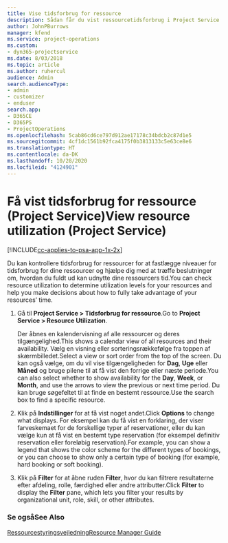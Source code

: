 ```yaml
---
title: Vise tidsforbrug for ressource
description: Sådan får du vist ressourcetidsforbrug i Project Service
author: JohnPBurrows
manager: kfend
ms.service: project-operations
ms.custom:
- dyn365-projectservice
ms.date: 8/03/2018
ms.topic: article
ms.author: ruhercul
audience: Admin
search.audienceType:
- admin
- customizer
- enduser
search.app:
- D365CE
- D365PS
- ProjectOperations
ms.openlocfilehash: 5cab86cd6ce797d912ae17178c34bdcb2c87d1e5
ms.sourcegitcommit: 4cf1dc1561b92fca4175f0b3813133c5e63ce8e6
ms.translationtype: HT
ms.contentlocale: da-DK
ms.lasthandoff: 10/28/2020
ms.locfileid: "4124901"
---
```

# <a name="view-resource-utilization-project-service"></a><span data-ttu-id="95421-103">Få vist tidsforbrug for ressource (Project Service)</span><span class="sxs-lookup"><span data-stu-id="95421-103">View resource utilization (Project Service)</span></span>

[!INCLUDE[cc-applies-to-psa-app-1x-2x](../includes/cc-applies-to-psa-app-1x-2x.md)]

<span data-ttu-id="95421-104">Du kan kontrollere tidsforbrug for ressourcer for at fastlægge niveauer for tidsforbrug for dine ressourcer og hjælpe dig med at træffe beslutninger om, hvordan du fuldt ud kan udnytte dine ressourcers tid.</span><span class="sxs-lookup"><span data-stu-id="95421-104">You can check resource utilization to determine utilization levels for your resources and help you make decisions about how to fully take advantage of your resources’ time.</span></span>  
  
1. <span data-ttu-id="95421-105">Gå til **Project Service > Tidsforbrug for ressource**.</span><span class="sxs-lookup"><span data-stu-id="95421-105">Go to **Project Service > Resource Utilization**.</span></span> 

     <span data-ttu-id="95421-106">Der åbnes en kalendervisning af alle ressourcer og deres tilgængelighed.</span><span class="sxs-lookup"><span data-stu-id="95421-106">This shows a calendar view of all resources and their availability.</span></span> <span data-ttu-id="95421-107">Vælg en visning eller sorteringsrækkefølge fra toppen af skærmbilledet.</span><span class="sxs-lookup"><span data-stu-id="95421-107">Select a view or sort order from the top of the screen.</span></span> <span data-ttu-id="95421-108">Du kan også vælge, om du vil vise tilgængeligheden for **Dag**, **Uge** eller **Måned** og bruge pilene til at få vist den forrige eller næste periode.</span><span class="sxs-lookup"><span data-stu-id="95421-108">You can also select whether to show availability for the **Day**, **Week**, or **Month**, and use the arrows to view the previous or next time period.</span></span> <span data-ttu-id="95421-109">Du kan bruge søgefeltet til at finde en bestemt ressource.</span><span class="sxs-lookup"><span data-stu-id="95421-109">Use the search box to find a specific resource.</span></span>      
  
2. <span data-ttu-id="95421-110">Klik på **Indstillinger** for at få vist noget andet.</span><span class="sxs-lookup"><span data-stu-id="95421-110">Click **Options** to change what displays.</span></span> <span data-ttu-id="95421-111">For eksempel kan du få vist en forklaring, der viser farveskemaet for de forskellige typer af reservationer, eller du kan vælge kun at få vist en bestemt type reservation (for eksempel definitiv reservation eller foreløbig reservation).</span><span class="sxs-lookup"><span data-stu-id="95421-111">For example, you can show a legend that shows the color scheme for the different types of bookings, or you can choose to show only a certain type of booking (for example, hard booking or soft booking).</span></span>  

3. <span data-ttu-id="95421-112">Klik på **Filter** for at åbne ruden **Filter**, hvor du kan filtrere resultaterne efter afdeling, rolle, færdighed eller andre attributter.</span><span class="sxs-lookup"><span data-stu-id="95421-112">Click **Filter** to display the **Filter** pane, which lets you filter your results by organizational unit, role, skill, or other attributes.</span></span>  
  
### <a name="see-also"></a><span data-ttu-id="95421-113">Se også</span><span class="sxs-lookup"><span data-stu-id="95421-113">See Also</span></span>  
 [<span data-ttu-id="95421-114">Ressourcestyringsvejledning</span><span class="sxs-lookup"><span data-stu-id="95421-114">Resource Manager Guide</span></span>](../psa/resource-manager-guide.md)
